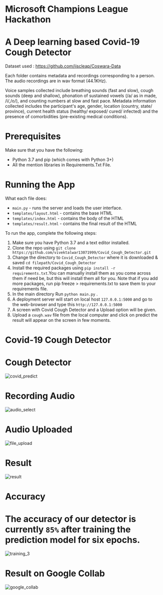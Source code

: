 # Microsoft Champions League Hackathon

# A Deep learning based Covid-19 Cough Detector

Dataset used : https://github.com/iiscleap/Coswara-Data 

Each folder contains metadata and recordings corresponding to a person. The audio recordings are in wav format (44.1KHz).

Voice samples collected include breathing sounds (fast and slow), cough sounds (deep and shallow), phonation of sustained vowels (/a/ as in made, /i/,/o/), and counting numbers at slow and fast pace. Metadata information collected includes the participant's age, gender, location (country, state/ province), current health status (healthy/ exposed/ cured/ infected) and the presence of comorbidities (pre-existing medical conditions).

# Prerequisites

Make sure that you have the following:

* Python 3.7 and pip (which comes with Python 3+)
* All the mention libraries in Requirements.Txt File.

# Running the App

What each file does:
* ```main.py``` - runs the server and loads the user interface.
* ```templates/layout.html``` - contains the base HTML
* ```templates/index.html``` - contains the body of the HTML
* ```templates/result.html``` - contains the final result of the HTML

To run the app, complete the following steps:

1. Make sure you have Python 3.7 and a text editor installed.
2. Clone the repo using ```git clone https://github.com/vivektalwar13071999/Covid_Cough_Detector.git```
3. Change the directory to ```Covid_Cough_Detector``` where it is downloaded & saved ```cd filepath/Covid_Cough_Detector```
4. Install the required packages using ```pip install -r requirements.txt```.You can manually install them as you come across them if need be, but this will install them all for you. Note that if you add more packages, run pip freeze > requirements.txt to save them to your requirements file.
5. In the main directory  Run ```python main.py``` . 
6. A deployment server will start on local host ```127.0.0.1:5000``` and go to the web-browser and type this ```http://127.0.0.1:5000```
7. A screen with Covid Cough Detector and a Upload option will be given.
8. Upload a ```cough.wav``` file from the local computer and click on predict the result will appear on the screen in few moments. 

# Covid-19 Cough Detector 
# Cough Detector
![covid_predict](https://user-images.githubusercontent.com/24211231/93706058-4e65e200-fb40-11ea-8d51-854a8167eeba.PNG)
# Recording Audio 
![audio_select](https://user-images.githubusercontent.com/24211231/93706065-54f45980-fb40-11ea-946d-a015b77f285c.PNG)
# Audio Uploaded
![file_upload](https://user-images.githubusercontent.com/24211231/93706067-59207700-fb40-11ea-9553-4eb62911844c.PNG)
# Result
![result](https://user-images.githubusercontent.com/24211231/93706071-5faeee80-fb40-11ea-9ae9-84246e0c5bf4.PNG)

# Accuracy 
# The accuracy of our detector is currently ```85%``` after training the prediction model for six epochs.

![training_3](https://user-images.githubusercontent.com/24211231/93706150-127f4c80-fb41-11ea-9fa3-6aab73515453.PNG)

# Result on Google Collab

![google_collab](https://user-images.githubusercontent.com/24211231/93706555-11e8b500-fb45-11ea-904b-af16a61adef4.PNG)
